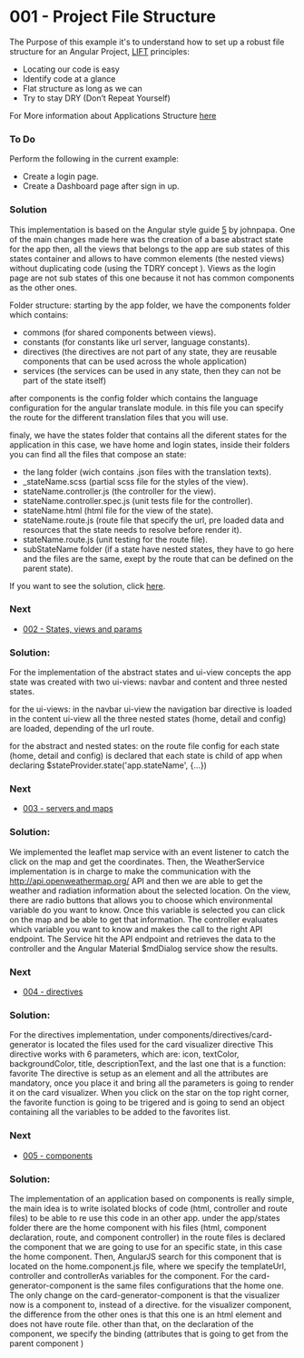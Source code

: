 # 001 - Project File Structure

The Purpose of this example it's to understand how to set up a robust file structure for an Angular Project, [LIFT][1] principles:

* Locating our code is easy
* Identify code at a glance
* Flat structure as long as we can
* Try to stay DRY (Don’t Repeat Yourself)

For More information about Applications Structure [here][2]

### To Do
Perform the following in the current example:
* Create a login page.
* Create a Dashboard page after sign in up.

### Solution

This implementation is based on the Angular style guide [5] by johnpapa.
One of the main changes made here was the creation of a base abstract state for the app
then, all the views that belongs to the app are sub states of this states
container and allows to have common elements (the nested views) without 
duplicating code (using the TDRY concept ). Views as the login page are
not sub states of this one because it not has common components as the other ones.
 

Folder structure:
starting by the app folder, we have the components folder which contains:
  - commons (for shared components between views).
  - constants (for constants like url server, language constants).
  - directives (the directives are not part of any state, they are reusable components that can be used across the whole application)
  - services (the services can be used in any state, then they can not be part of the state itself)
  
after components is the config folder which contains the language configuration for the angular translate module.
in this file you can specify the route for the different translation files that you will use.

finaly, we have the states folder that contains all the diferent states for the application
in this case, we have home and login states, inside their folders you can find all the files that compose an state:
  - the lang folder (wich contains .json files with the translation texts).
  - _stateName.scss (partial scss file for the styles of the view).
  - stateName.controller.js (the controller for the view).
  - stateName.controller.spec.js (unit tests file for the controller).
  - stateName.html (html file for the view of the state).
  - stateName.route.js (route file that specify the url, pre loaded data and resources that the state needs to resolve before render it).
  - stateName.route.js (unit testing for the route file).
  - subStateName folder (if a state have nested states, they have to go here and the files are the same, exept by the route that can be defined on the parent state).
  

If you want to see the solution, click [here][3].

### Next
* [002 - States, views and params][4]

### Solution: 
For the implementation of the abstract states and ui-view concepts the app state was created with two ui-views: navbar and content
and three nested states.

for the ui-views:
 in the navbar ui-view the navigation bar directive is loaded 
  in the content ui-view all the three nested states (home, detail and config) are loaded, depending of the url route.
  
for the abstract and nested states:
  on the route file config for each state (home, detail and config) is declared that each state is child of app when declaring $stateProvider.state('app.stateName', {...})
  

### Next
* [003 - servers and maps][6]

### Solution: 
We implemented the leaflet map service with an event listener to catch the click on the map and get the coordinates.
Then, the WeatherService implementation is in charge to make the communication with the http://api.openweathermap.org/ API and then we are able to get the weather and radiation information about
the selected location.
On the view, there are radio buttons that allows you to choose which environmental variable do you want to know.
Once this variable is selected you can click on the map and be able to get that information.
The controller evaluates which variable you want to know and makes the call to the right API endpoint.
The Service hit the API endpoint and retrieves the data to the controller and the Angular Material $mdDialog service show the results.
 
### Next
* [004 - directives][7] 

### Solution:
For the directives implementation, under components/directives/card-generator is located the files used for the card visualizer directive
This directive works with 6 parameters, which are: icon, textColor, backgroundColor, title, descriptionText, and the last one that is a function: favorite
The directive is setup as an element and all the attributes are mandatory, once you place it and bring all the parameters
is going to render it on the card visualizer.
When you click on the star on the top right corner, the favorite function is going to be trigered and is going to send an object containing
all the variables to be added to the favorites list.

### Next
* [005 - components][8]

### Solution:
The implementation of an application based on components is really simple, the main idea is to write isolated blocks of code
(html, controller and route files) to be able to re use this code in an other app. 
under the app/states folder there are the home component with his files (html, component declaration, route, and component controller)
in the route files is declared the component that we are going to use for an specific state, in this case the home component.
Then, AngularJS search for this component that is located on the home.component.js file, where we specify the templateUrl, controller and controllerAs
variables for the component. 
For the card-generator-component is the same files configurations that the home one.
The only change on the card-generator-component is that the visualizer now is a component to, instead of a directive.
for the visualizer component, the difference from the other ones is that this one is an html element and does not have route file.
 other than that, on the declaration of the component, we specify the binding (attributes that is going to get from the parent component )

 [1]: http://bguiz.github.io/js-standards/angularjs/application-structure-lift-principle/
 [2]: https://github.com/johnpapa/angular-styleguide/blob/master/a1/README.md#style-y150
 [3]: https://github.com/talosdigital/u-angularjs/tree/solved/001-projec-file-structure/001-project-file-structure#solution
 [4]: https://github.com/talosdigital/u-angularjs/tree/master/002-routing-params-views
 [5]: https://github.com/johnpapa/angular-styleguide/blob/master/a1/README.md
 [6]: https://github.com/talosdigital/u-angularjs/blob/master/003-servers-and-maps/README.md
 [7]: https://github.com/talosdigital/u-angularjs/blob/master/004-directives/README.md
 [8]: https://github.com/talosdigital/u-angularjs/blob/master/005-components/README.md